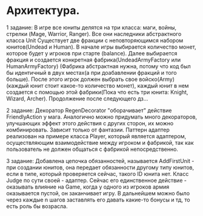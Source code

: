 # Архитектура.

1 задание: В игре все юниты делятся на три класса: маги, войны, стрелки (Mage, Warrior, Ranger). Все они наследники абстрактного класса Unit Существует две фракции с неповторяющимся набором юнитов(Undead и Human). 
В начале игры выбирается количество монет, которое будет у игроков при старте (balance). Далее выбирается фракция и создается конкретная фабрика(UndeadArmyFactory или HumanArmyFactory) (Фабрика абстрактная нужна, потому что код был бы идентичный в двух местах(а при доабавлении фракций и того больше). После этого игрок должен выбрать свое войско(Army) (каждый юнит стоит какое-то количество монет), каждый юнит в нем создается с помощью этой фабрики(Пока что есть три юнита: Knight, Wizard, Archer). Продолжение после следующего дз...

2 задание: Декоратор RegenDecorator "оборачивает" действие FriendlyAction у мага. Аналогично можно придумать много декораторов, улучшающих эффект этого действия с других сторон, их можно комбинировать. Зависит только от фантазии.
Паттерн адаптер реализован на примере класса Player, который является адаптером, осуществляющим взаимодействие между игроком и  фабрикой, так как пользователь не должен общаться с фабрикой непосредственно.

3 задание: Добавлена цепочка обязанностей, называется AddFirstUnit - при создании юнитов, она передает обязанности другому типу юнитов, если в типе, который проверяется сейчас, такого ID юнита нет. Класс Judge по сути своей - адаптер. Сейчас его единственное действие - оказывать влияние на Game, когда у одного из игроков армия оказывается пустой, он заканчивает игру. В дальнейшем можно было через каждые n шагов заставлять его давать какие-то бонусы и тд, то есть роль бы возрасла.

